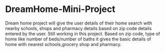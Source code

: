 # DreamHome-Mini-Project
Dream home project will give the user details of their home search with nearby schools, shops and pharmacy details based on zip code details entered by the user.
Still working in this project. Based on zip code, type of home like number of beds/number of baths it gives the basic details of home with nearest schools,grocery shop and pharmacy. 
